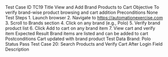 Test Case ID			TC19
Title				View and Add Brand Products to Cart
Objective			To verify brand-wise product browsing and cart 					addition
Preconditions			None
Test Steps			1. Launch browser
2. Navigate to https://automationexercise.com
3. Scroll to Brands section
4. Click on any brand (e.g., Polo)
5. Verify brand product list
6. Click Add to cart on any brand item
7. View cart and verify item
Expected Result		Brand items are listed and can be added to cart
Postconditions		Cart updated with brand product
Test Data			Brand: Polo
Status				Pass
Test Case 20: Search Products and Verify Cart After Login
Field				Description